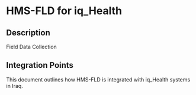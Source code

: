 # HMS-FLD for iq_Health

## Description

Field Data Collection

## Integration Points

This document outlines how HMS-FLD is integrated with iq_Health systems in Iraq.
